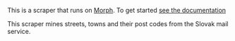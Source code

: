This is a scraper that runs on [Morph](https://morph.io). To get started [see the documentation](https://morph.io/documentation)

This scraper mines streets, towns and their post codes from the Slovak mail service.
